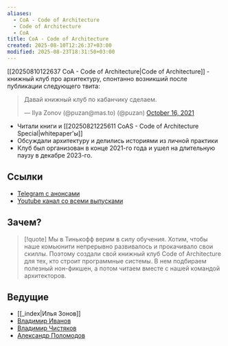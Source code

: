 ```yaml
---
aliases:
  - CoA - Code of Architecture
  - Code of Architecture
  - CoA
title: CoA - Code of Architecture
created: 2025-08-10T12:26:37+03:00
modified: 2025-08-23T18:31:50+03:00
---
```


[[20250810122637 CoA - Code of Architecture|Code of Architecture]] - книжный клуб про архитектуру, спонтанно возникший после публикации следующего твита:

<blockquote class="twitter-tweet"><p lang="ru" dir="ltr">Давай книжный клуб по кабанчику сделаем.</p>&mdash; Ilya Zonov (@puzan@mas.to) (@puzan) <a href="https://twitter.com/puzan/status/1449316310991638533?ref_src=twsrc%5Etfw">October 16, 2021</a></blockquote> <script async src="https://platform.twitter.com/widgets.js" charset="utf-8"></script>

- Читали книги и [[20250821225611 CoAS - Code of Architecture Special|whitepaper'ы]]
- Обсуждали архитектуру и делились историями из личной практики
- Клуб был организован в конце 2021-го года и ушел на длительную паузу в декабре 2023-го.

## Ссылки

- [Telegram с анонсами](https://t.me/t_reading_club)
- [Youtube канал со всеми выпусками](https://www.youtube.com/@CodeofArchitecture)

## Зачем?

> [!quote]
> Мы в Тинькофф верим в силу обучения. Хотим, чтобы наше комьюнити непрерывно развивалось и прокачивало свои скиллы. Поэтому создали свой книжный клуб Code of Architecture для тех, кто строит программные системы. В нем подбираем полезный нон-фикшен, а потом читаем вместе с нашей командой архитекторов.

## Ведущие

- [[_index|Илья Зонов]]
- [Владимир Иванов](https://vvsevolodovich.dev)
- [Владимир Чистяков](https://t.me/vladimir_chistyakov)
- [Александр Поломодов](https://t.me/book_cube)
